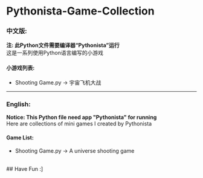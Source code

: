 # Pythonista-Game-Collection
### 中文版:<br>
**注: 此Python文件需要编译器“Pythonista”运行<br>**
这是一系列使用Python语言编写的小游戏<br>
#### 小游戏列表:<br>
* Shooting Game.py -> 宇宙飞机大战<br>
***
### English:
**Notice: This Python file need app "Pythonista" for running**<br>
Here are collections of mini games I created by Pythonista<br>
#### Game List:<br>
* Shooting Game.py -> A universe shooting game<br>
<br>
## Have Fun :]<br>
